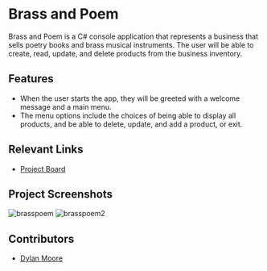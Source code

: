 # Brass and Poem
Brass and Poem is a C# console application that represents a business that sells poetry books and brass musical instruments.
The user will be able to create, read, update, and delete products from the business inventory.

## Features 
- When the user starts the app, they will be greeted with a welcome message and a main menu.
- The menu options include the choices of being able to display all products, and be able to delete, update, and add a product, or exit.

## Relevant Links
- [Project Board](https://github.com/users/dylankmoore/projects/6)

## Project Screenshots
![brasspoem](https://github.com/dylankmoore/BrassAndPoem/assets/134669892/32267d7d-6f0a-47f6-8848-f5ee611538b8)
![brasspoem2](https://github.com/dylankmoore/BrassAndPoem/assets/134669892/2ec5d54c-e191-45e3-866c-cd1a0b7f3012)



## Contributors
- [Dylan Moore](https://github.com/dylankmoore)
